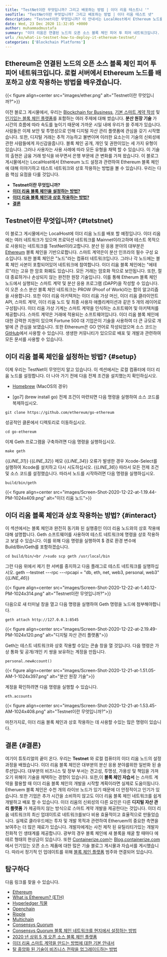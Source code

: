 ```yaml
---
title: "TestNet이란 무엇입니까? 그리고 배포하는 방법 | 이더 리움 테스트니 '" 
seoTitle: "TestNet이란 무엇입니까? 그리고 배포하는 방법 | 이더 리움 테스트 넷" 
description: "Testnet이란 무엇입니까? 이 안내서는 LocalHost에서 Ethereum 노드를 설정하는 방법에 관한 것입니다. 블록 체인은 모든 트랜잭션의 기록을 유지하는 노드 네트워크입니다." 
date: Wed, 23 Dec 2020 11:32:05 +0000
author: muhammadmustafa
summary: "이더 리움은 연결된 노드의 오픈 소스 블록 체인 피어 투 피어 네트워크입니다. 로컬 서버에서 Ethereum 노드를 배포하고 상호 작용하는 방법을 배우겠습니다." 
url: /ko/what-is-testnet-how-to-deploy-it-ethereum-testnet/
categories: ['Blockchain Platforms']
---
```


## Ethereum은 연결된 노드의 오픈 소스 블록 체인 피어 투 피어 네트워크입니다. 로컬 서버에서 Ethereum 노드를 배포하고 상호 작용하는 방법을 배우겠습니다.

{{< figure align=center src="images/ether.png" alt="Testnet이란 무엇입니까?">}}

이전 블로그 게시물에서, 우리는 [Blockchain for Business][1], [기본 스마트 계약 작성][2] 및 [인기있는 블록 체인 플랫폼][3]를 포함하는 여러 주제에 대해 썼습니다.  **분산 원장 기술**  가 시간의 흐름에 따라 속도를 높이기 때문에 가까운 시일 내에 우리가 쓸 주제가 있습니다. 사람들은 이제 보안 및 투명성으로 인해 디지털 자산 관리 플랫폼에 관심을 갖기 시작했습니다. 또한, 디지털 거래는 추적 가능하고 불변이며 이러한 요소는이 기술의 신뢰성에 관한 사람들에게 자신감을줍니다. 블록 체인 공개, 개인 및 권한이있는 세 가지 유형이 있습니다. 그러나 사용자는 사용 사례에 따라 모든 유형을 채택 할 수 있습니다.
이 기술의 출현은 금융 거래 방식을 바꾸면서 은행 부문에 큰 변화를 가져 왔습니다. 이 블로그 게시물에서는 LocalHost에서 Ethereum 노드 설정과 관련하여 Ethereum 블록 체인에 대해 이야기하고 테스트 네트워크와 상호 작용하는 방법을 볼 수 있습니다. 우리는 다음 핵심 요점을 다룰 것입니다.
*  **Testnet이란 무엇입니까?**  
*  **[이더 리움 블록 체인을 설정하는 방법?][4]**  
*  **[이더 리움 블록 체인과 상호 작용하는 방법?][5]**  
*  **[결론][6]**  

## Testnet이란 무엇입니까? {#tetstnet}

이 블로그 게시물에서는 LocalHost에 이더 리움 노드를 배포 할 예정입니다. 이더 리움에는 여러 네트워크가 있으며 프로덕션 네트워크를 Mainnet이라고하며 테스트 목적으로 사용되는 네트워크를 TestNet이라고합니다. 분산 된 응용 분야의 대부분은 [Ethereum][7] 블록 체인을 기반으로합니다. 스마트 계약은이 분산 인프라의 필수 구성 요소입니다. 또한 블록 체인은 "노드"라는 컴퓨터 네트워크입니다. 그러나 각 노드에는 블록 체인 사본이 포함되어있어 네트워크에 참여합니다. 이더 리움 블록 체인에는 "에테르"라는 고유 한 암호 화폐도 있습니다. 모든 거래는 암호화 적으로 보안됩니다. 또한, 절대 ​​종료하거나 손상되지 않는 완전한 원장 기술입니다. 이를 통해 Etherum 블록 체인 노드에서 실행되는 스마트 계약 및 분산 응용 프로그램 (DAPP)을 작성할 수 있습니다.
이 오픈 소스 분산 블록 체인 네트워크는 PROW (Proof of Work)라는 합의 알고리즘을 사용합니다. 또한 이더 리움 아키텍처는 이더 리움 가상 머신, 이더 리움 클라이언트 API, 스마트 계약, 이더 리움 노드 및 최종 사용자 애플리케이션과 같은 5 개의 레이어로 구성됩니다. 이더 리움 가상 기계는 스마트 계약을 인식하는 소프트웨어 및 아키텍처를 제공합니다. 스마트 계약은 거래에 적용되는 소프트웨어입니다. 이더 리움 블록 체인에 대한 강력한 지원이 있으며 Fortune 500 대 기업은이 기술을 사용하여 더 큰 규모로 개발에 큰 관심을 보였습니다. 또한 Ethereum은 GO 언어로 작성되었으며 소스 코드는 [GitHub][8]에서 사용할 수 있습니다. 생생한 커뮤니티가 있으므로 배포 및 개발과 관련하여 모든 문서를 사용할 수 있습니다.

## 이더 리움 블록 체인을 설정하는 방법? {#setup}

이제 우리는 TestNet이 무엇인지 알고 있습니다. 이 섹션에서는 로컬 컴퓨터에 이더 리움 노드를 설정합니다. 더 나아 가기 전에 다음 전제 조건을 설치했는지 확인하십시오.
  * [Homebrew][9] (MacOS의 경우)

  * [go7] (brew install go)
전제 조건이 마련되면 다음 명령을 실행하여 소스 코드를 복제하십시오.
```
git clone https://github.com/ethereum/go-ethereum
```
성공적인 클론에서 디렉토리로 이동하십시오.
```
cd go-ethereum
```
이제 Geth 프로그램을 구축하려면 다음 명령을 실행하십시오.
```
make geth
```
{{_LINE_31_}}
{{_LINE_32_}}
    메모
{{_LINE_34_}}
  오류가 발생한 경우 Xcode-Select를 실행하여 Xcode를 설치하고 다시 시도하십시오.
{{_LINE_36_}}
따라서 모든 전제 조건 및 소스 코드를 설정했습니다. 따라서 노드를 시작하려면 다음 명령을 실행하십시오.
```
build/bin/geth
```

{{< figure align=center src="images/Screen-Shot-2020-12-22-at-1.19.44-PM-1024x409.png" alt="이더 리움 노드">}}


## 이더 리움 블록 체인과 상호 작용하는 방법? {#interact}

이 섹션에서는 블록 체인과 완전히 동기화 된 실행중인 이더 리움 노드와의 상호 작용에 대해 설명합니다. Geth 소프트웨어를 사용하여 테스트 네트워크에 명령을 상호 작용하고 보낼 수 있습니다.
이를 위해 다음 명령을 실행하여 $ 경로 환경 변수에 Build/Bin/Geth를 포함하겠습니다.
```
cd build/bin/<br />sudo scp geth /usr/local/bin
```
그런 다음 위에서 제기 한 서버를 중지하고 다음 플래그로 테스트 네트워크를 실행하십시오.
geth --testnet ---rpc ---rpcapi = "db, eth, net, web3, personal, web3"
{{_LINE_46_}}

{{< figure align=center src="images/Screen-Shot-2020-12-22-at-1.40.12-PM-1024x314.png" alt="Testnet이란 무엇입니까?">}}

다음으로 새 터미널 창을 열고 다음 명령을 실행하여 Geth 명령을 노드에 첨부해야합니다.
```
geth attach http://127.0.0.1:8545
```

{{< figure align=center src="images/Screen-Shot-2020-12-22-at-2.19.49-PM-1024x120.png" alt="디지털 자산 관리 플랫폼">}}

Geth는 테스트 네트워크와 상호 작용할 수있는 콘솔 창을 열 것입니다. 다음 명령은 가상 통화 및 공개/개인 키 쌍을 보유하는 계정을 만듭니다.
```
personal.newAccount()
```

{{< figure align=center src="images/Screen-Shot-2020-12-21-at-1.51.05-AM-1-1024x397.png" alt="분산 원장 기술">}}

계정을 확인하려면 다음 명령을 실행할 수 있습니다.
```
eth.accounts
```

{{< figure align=center src="images/Screen-Shot-2020-12-21-at-1.53.45-AM-1024x408.png" alt="Testnet이란 무엇입니까?">}}

마찬가지로, 이더 리움 블록 체인과 상호 작용하는 데 사용할 수있는 많은 명령이 있습니다.

## 결론 {#결론}

여기이 튜토리얼의 끝이 온다. 우리는  **Testnet** 와 로컬 컴퓨터의 이더 리움 노드의 설정 과정을 배웠습니다. 이더 리움 블록 체인은 대부분의 분산 응용 분야를위한 일반화 된 솔루션입니다. 대부분의 비즈니스 및 정부 부서는 견고성, 투명성, 가용성 및 책임을 가져 오기 위해이 기술을 채택하는 경향이 있습니다. 또한,이  **블록 체인 자습서**  는 스마트 계약을 활용할 때 이더 리움 블록 체인의 개발을 시작할 계획이라면 실제로 도움이됩니다. Etheruem 블록 체인은 수천 개의 라이브 노드가 있기 때문에 더 안정적이고 인기가 있습니다. 또한 기업은 추가 시간을 소비하지 않고도 이더 리움 블록 체인 네트워크를 쉽게 개발하고 배포 할 수 있습니다. 이더 리움의 신뢰성의 다른 요인은 다른 **디지털 자산 관리 플랫폼**  가 제공하지 않는 방식으로 스마트 계약 개발을 제공한다는 것입니다.
이더 리움 네트워크의 최신 업데이트로 네트워크를보다 비용 효율적이고 효율적으로 만들었습니다. 실제로 클라우드에는 투자 및 개발 목적과 관련하여 Etheruem의 중요한 측면을 보여주는 더 많은 재료가 있습니다. 개발자에게는 사전 제작 된 유틸리티가있는 개발자 친화적 인 생태계를 제공합니다. 광부의 경우 블록 체인에 새 블록을 채굴 할 때마다 에테르 형태의 현상금이 있습니다. 또한 [Containerize.com][10]는 [Blog.containerize.com][11]에서 인기있는 오픈 소스 제품에 대한 많은 기술 블로그 게시물과 자습서를 게시했습니다. 따라서 정기적 인 업데이트를 위해 [블록 체인 플랫폼][12] 범주와 연결되어 있습니다.

## 탐구하다
다음 링크를 찾을 수 있습니다.
  * [Ethereum][7]
  * [What is Ethereum? (ETH)][20]
  * [Hyperledger 직물][13]
  * [Openchain][14]
  * [Ripple][15]
  * [Multichain][16]
  * [Consensys Quorum][17]
  * [Consensys Quorum 블록 체인 네트워크를 현지에서 설정하는 방법][18]
  * [2020 년 상위 5 개 오픈 소스 블록 체인 플랫폼][3]
  * [이더 리움 스마트 계약을 만드는 방법에 대한 기본 안내서][2]
  * [탈 중앙화 된 기술이 비즈니스 전략을 업그레이드하는 방법][19]



 [1]: https://blog.containerize.com/2020/11/27/how-blockchain-technology-can-upgrade-your-business-strategy/
 [2]: https://blog.containerize.com/
 [3]: https://blog.containerize.com/blockchain-platforms/top-5-open-source-blockchain-platforms-in-2020/
 [4]: #setup
 [5]: #interact
 [6]: #Conclusion
 [7]: https://products.containerize.com/blockchain-platforms/ethereum
 [8]: https://github.com/ethereum/go-ethereum
 [9]: https://brew.sh/
 [10]: https://www.containerize.com/
 [11]: https://blog.containerize.com/
 [12]: https://products.containerize.com/blockchain-platforms/
 [13]: https://products.containerize.com/blockchain-platforms/hyperledger-fabric
 [14]: https://products.containerize.com/blockchain-platforms/openchain
 [15]: https://products.containerize.com/blockchain-platforms/ripple
 [16]: https://products.containerize.com/blockchain-platforms/multichain
 [17]: https://products.containerize.com/blockchain-platforms/consensys-quorum
 [18]: https://blog.containerize.com/blockchain-platforms/how-to-setup-consensys-quorum-blockchain-network-locally/
 [19]: https://blog.containerize.com/2020/11/27/how-decentralized-technology-upgrades-your-business-strategy/
 [20]: https://docs.koinize.com/cryptocurrencies/ethereum-eth/
